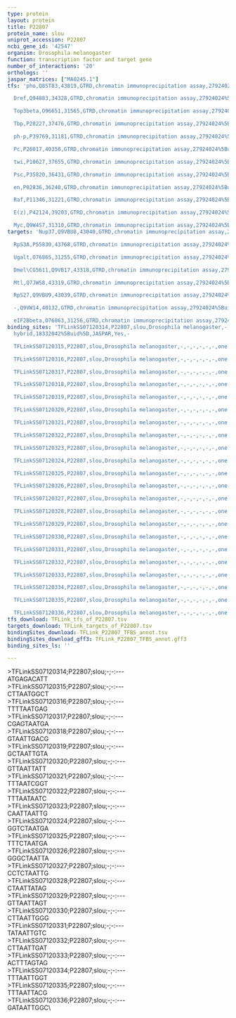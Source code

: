 ```yaml
---
type: protein
layout: protein
title: P22807
protein_name: slou
uniprot_accession: P22807
ncbi_gene_id: '42547'
organism: Drosophila melanogaster
function: transcription factor and target gene
number_of_interactions: '20'
orthologs: ''
jaspar_matrices: ["MA0245.1"]
tfs: 'pho,Q8ST83,43819,GTRD,chromatin immunoprecipitation assay,27924024%5Buid%5D,No

  Dref,Q94883,34328,GTRD,chromatin immunoprecipitation assay,27924024%5Buid%5D,No

  Top3beta,O96651,31565,GTRD,chromatin immunoprecipitation assay,27924024%5Buid%5D,No

  Tbp,P20227,37476,GTRD,chromatin immunoprecipitation assay,27924024%5Buid%5D,No

  ph-p,P39769,31181,GTRD,chromatin immunoprecipitation assay,27924024%5Buid%5D,No

  Pc,P26017,40358,GTRD,chromatin immunoprecipitation assay,27924024%5Buid%5D,No

  twi,P10627,37655,GTRD,chromatin immunoprecipitation assay,27924024%5Buid%5D,No

  Psc,P35820,36431,GTRD,chromatin immunoprecipitation assay,27924024%5Buid%5D,No

  en,P02836,36240,GTRD,chromatin immunoprecipitation assay,27924024%5Buid%5D,No

  Raf,P11346,31221,GTRD,chromatin immunoprecipitation assay,27924024%5Buid%5D,No

  E(z),P42124,39203,GTRD,chromatin immunoprecipitation assay,27924024%5Buid%5D,No

  Myc,Q9W4S7,31310,GTRD,chromatin immunoprecipitation assay,27924024%5Buid%5D,No'
targets: 'Nup37,Q9VBU8,43040,GTRD,chromatin immunoprecipitation assay,27924024%5Buid%5D,No

  RpS3A,P55830,43768,GTRD,chromatin immunoprecipitation assay,27924024%5Buid%5D,No

  Ugalt,O76865,31255,GTRD,chromatin immunoprecipitation assay,27924024%5Buid%5D,No

  Dmel\CG5611,Q9VB17,43318,GTRD,chromatin immunoprecipitation assay,27924024%5Buid%5D,No

  Mtl,Q7JWS8,43319,GTRD,chromatin immunoprecipitation assay,27924024%5Buid%5D,No

  RpS27,Q9VBU9,43039,GTRD,chromatin immunoprecipitation assay,27924024%5Buid%5D,No

  -,Q9VW14,40132,GTRD,chromatin immunoprecipitation assay,27924024%5Buid%5D,No

  eIF2Bbeta,O76863,31256,GTRD,chromatin immunoprecipitation assay,27924024%5Buid%5D,No'
binding_sites: 'TFLinkSS07120314,P22807,slou,Drosophila melanogaster,-,-,-,-,-,-,one
  hybrid,18332042%5Buid%5D,JASPAR,Yes,-

  TFLinkSS07120315,P22807,slou,Drosophila melanogaster,-,-,-,-,-,-,one hybrid,18332042%5Buid%5D,JASPAR,Yes,-

  TFLinkSS07120316,P22807,slou,Drosophila melanogaster,-,-,-,-,-,-,one hybrid,18332042%5Buid%5D,JASPAR,Yes,-

  TFLinkSS07120317,P22807,slou,Drosophila melanogaster,-,-,-,-,-,-,one hybrid,18332042%5Buid%5D,JASPAR,Yes,-

  TFLinkSS07120318,P22807,slou,Drosophila melanogaster,-,-,-,-,-,-,one hybrid,18332042%5Buid%5D,JASPAR,Yes,-

  TFLinkSS07120319,P22807,slou,Drosophila melanogaster,-,-,-,-,-,-,one hybrid,18332042%5Buid%5D,JASPAR,Yes,-

  TFLinkSS07120320,P22807,slou,Drosophila melanogaster,-,-,-,-,-,-,one hybrid,18332042%5Buid%5D,JASPAR,Yes,-

  TFLinkSS07120321,P22807,slou,Drosophila melanogaster,-,-,-,-,-,-,one hybrid,18332042%5Buid%5D,JASPAR,Yes,-

  TFLinkSS07120322,P22807,slou,Drosophila melanogaster,-,-,-,-,-,-,one hybrid,18332042%5Buid%5D,JASPAR,Yes,-

  TFLinkSS07120323,P22807,slou,Drosophila melanogaster,-,-,-,-,-,-,one hybrid,18332042%5Buid%5D,JASPAR,Yes,-

  TFLinkSS07120324,P22807,slou,Drosophila melanogaster,-,-,-,-,-,-,one hybrid,18332042%5Buid%5D,JASPAR,Yes,-

  TFLinkSS07120325,P22807,slou,Drosophila melanogaster,-,-,-,-,-,-,one hybrid,18332042%5Buid%5D,JASPAR,Yes,-

  TFLinkSS07120326,P22807,slou,Drosophila melanogaster,-,-,-,-,-,-,one hybrid,18332042%5Buid%5D,JASPAR,Yes,-

  TFLinkSS07120327,P22807,slou,Drosophila melanogaster,-,-,-,-,-,-,one hybrid,18332042%5Buid%5D,JASPAR,Yes,-

  TFLinkSS07120328,P22807,slou,Drosophila melanogaster,-,-,-,-,-,-,one hybrid,18332042%5Buid%5D,JASPAR,Yes,-

  TFLinkSS07120329,P22807,slou,Drosophila melanogaster,-,-,-,-,-,-,one hybrid,18332042%5Buid%5D,JASPAR,Yes,-

  TFLinkSS07120330,P22807,slou,Drosophila melanogaster,-,-,-,-,-,-,one hybrid,18332042%5Buid%5D,JASPAR,Yes,-

  TFLinkSS07120331,P22807,slou,Drosophila melanogaster,-,-,-,-,-,-,one hybrid,18332042%5Buid%5D,JASPAR,Yes,-

  TFLinkSS07120332,P22807,slou,Drosophila melanogaster,-,-,-,-,-,-,one hybrid,18332042%5Buid%5D,JASPAR,Yes,-

  TFLinkSS07120333,P22807,slou,Drosophila melanogaster,-,-,-,-,-,-,one hybrid,18332042%5Buid%5D,JASPAR,Yes,-

  TFLinkSS07120334,P22807,slou,Drosophila melanogaster,-,-,-,-,-,-,one hybrid,18332042%5Buid%5D,JASPAR,Yes,-

  TFLinkSS07120335,P22807,slou,Drosophila melanogaster,-,-,-,-,-,-,one hybrid,18332042%5Buid%5D,JASPAR,Yes,-

  TFLinkSS07120336,P22807,slou,Drosophila melanogaster,-,-,-,-,-,-,one hybrid,18332042%5Buid%5D,JASPAR,Yes,-'
tfs_download: TFLink_tfs_of_P22807.tsv
targets_download: TFLink_targets_of_P22807.tsv
bindingSites_download: TFLink_P22807_TFBS_annot.tsv
bindingSites_download_gff3: TFLink_P22807_TFBS_annot.gff3
binding_sites_ls: ''

---
```

\>TFLinkSS07120314;P22807;slou;-;-:---\ATGAGACATT\\>TFLinkSS07120315;P22807;slou;-;-:---\CTTAATGGCT\\>TFLinkSS07120316;P22807;slou;-;-:---\TTTTAATGAG\\>TFLinkSS07120317;P22807;slou;-;-:---\CGAGTAATGA\\>TFLinkSS07120318;P22807;slou;-;-:---\GTAATTGACG\\>TFLinkSS07120319;P22807;slou;-;-:---\GCTAATTGTA\\>TFLinkSS07120320;P22807;slou;-;-:---\GTTAATTATT\\>TFLinkSS07120321;P22807;slou;-;-:---\TTTAATCGGT\\>TFLinkSS07120322;P22807;slou;-;-:---\TTTAATAATC\\>TFLinkSS07120323;P22807;slou;-;-:---\CAATTAATTG\\>TFLinkSS07120324;P22807;slou;-;-:---\GGTCTAATGA\\>TFLinkSS07120325;P22807;slou;-;-:---\TTTCTAATGA\\>TFLinkSS07120326;P22807;slou;-;-:---\GGGCTAATTA\\>TFLinkSS07120327;P22807;slou;-;-:---\CCTCTAATTG\\>TFLinkSS07120328;P22807;slou;-;-:---\CTAATTATAG\\>TFLinkSS07120329;P22807;slou;-;-:---\GTTAATTAGT\\>TFLinkSS07120330;P22807;slou;-;-:---\CTTAATTGGG\\>TFLinkSS07120331;P22807;slou;-;-:---\TATAATTGTC\\>TFLinkSS07120332;P22807;slou;-;-:---\CTTAATTGAT\\>TFLinkSS07120333;P22807;slou;-;-:---\ACTTTAGTAG\\>TFLinkSS07120334;P22807;slou;-;-:---\TTTAATTGGT\\>TFLinkSS07120335;P22807;slou;-;-:---\TTTAATTACG\\>TFLinkSS07120336;P22807;slou;-;-:---\GATAATTGGC\